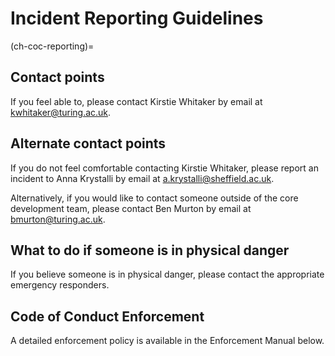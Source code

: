 # Incident Reporting Guidelines

(ch-coc-reporting)=
## Contact points

If you feel able to, please contact Kirstie Whitaker by email at [kwhitaker@turing.ac.uk](mailto:kwhitaker@turing.ac.uk).

## Alternate contact points

If you do not feel comfortable contacting Kirstie Whitaker, please report an incident to Anna Krystalli by email at [a.krystalli@sheffield.ac.uk](mailto:a.krystalli@sheffield.ac.uk).

Alternatively, if you would like to contact someone outside of the core development team, please contact Ben Murton by email at [bmurton@turing.ac.uk](mailto:bmurton@turing.ac.uk).

## What to do if someone is in physical danger

If you believe someone is in physical danger, please contact the appropriate emergency responders.

## Code of Conduct Enforcement

A detailed enforcement policy is available in the Enforcement Manual below.
